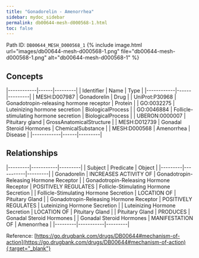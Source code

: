 ```yaml
---
title: "Gonadorelin - Amenorrhea"
sidebar: mydoc_sidebar
permalink: db00644-mesh-d000568-1.html
toc: false 
---
```



Path ID: `DB00644_MESH_D000568_1`
{% include image.html url="images/db00644-mesh-d000568-1.png" file="db00644-mesh-d000568-1.png" alt="db00644-mesh-d000568-1" %}

## Concepts

|------------|------|---------|
| Identifier | Name | Type    |
|------------|------|---------|
| MESH:D007987 | Gonadorelin | Drug |
| UniProt:P30968 | Gonadotropin-releasing hormone receptor | Protein |
| GO:0032275 | Luteinizing hormone secretion | BiologicalProcess |
| GO:0046884 | Follicle-stimulating hormone secretion | BiologicalProcess |
| UBERON:0000007 | Pituitary gland | GrossAnatomicalStructure |
| MESH:D012739 | Gonadal Steroid Hormones | ChemicalSubstance |
| MESH:D000568 | Amenorrhea | Disease |
|------------|------|---------|

## Relationships

|---------|-----------|---------|
| Subject | Predicate | Object  |
|---------|-----------|---------|
| Gonadorelin | INCREASES ACTIVITY OF | Gonadotropin-Releasing Hormone Receptor |
| Gonadotropin-Releasing Hormone Receptor | POSITIVELY REGULATES | Follicle-Stimulating Hormone Secretion |
| Follicle-Stimulating Hormone Secretion | LOCATION OF | Pituitary Gland |
| Gonadotropin-Releasing Hormone Receptor | POSITIVELY REGULATES | Luteinizing Hormone Secretion |
| Luteinizing Hormone Secretion | LOCATION OF | Pituitary Gland |
| Pituitary Gland | PRODUCES | Gonadal Steroid Hormones |
| Gonadal Steroid Hormones | MANIFESTATION OF | Amenorrhea |
|---------|-----------|---------|

Reference: [https://go.drugbank.com/drugs/DB00644#mechanism-of-action](https://go.drugbank.com/drugs/DB00644#mechanism-of-action){:target="_blank"}